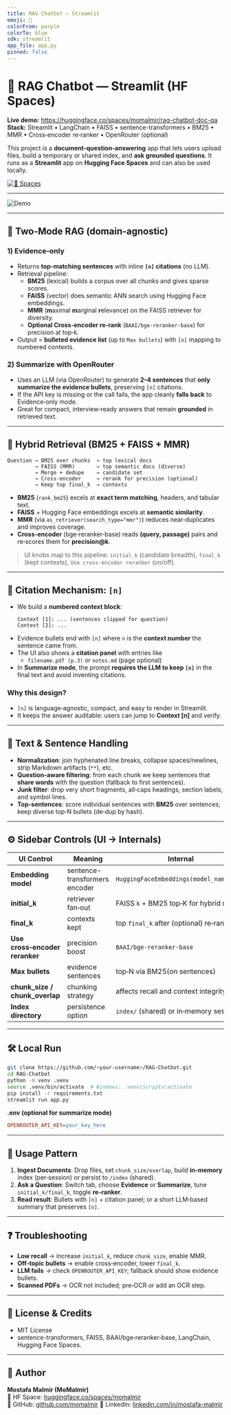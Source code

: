 ```yaml
---
title: RAG Chatbot — Streamlit
emoji: 🧠
colorFrom: purple
colorTo: blue
sdk: streamlit
app_file: app.py
pinned: false
---
```


# 🤖 RAG Chatbot — Streamlit (HF Spaces) 

**Live demo:** https://huggingface.co/spaces/momalmir/rag-chatbot-doc-qa  
**Stack:** Streamlit • LangChain • FAISS • sentence-transformers • BM25 • MMR • Cross‑encoder re‑ranker • OpenRouter (optional)

This project is a **document‑question‑answering** app that lets users upload files, build a temporary or shared index, and **ask grounded questions**. It runs as a **Streamlit** app on **Hugging Face Spaces** and can also be used locally.

[![🤗 Spaces](https://img.shields.io/badge/🤗%20Spaces-Deployed-blue)](https://huggingface.co/spaces/momalmir/rag-chatbot-doc-qa)

---

![Demo](assets/demo.gif)

---

## 🧭 Two‑Mode RAG (domain‑agnostic)

### 1) **Evidence‑only**
- Returns **top‑matching sentences** with inline **`[n]` citations** (no LLM).  
- Retrieval pipeline:
  - **BM25** (lexical) builds a corpus over all chunks and gives sparse scores.
  - **FAISS** (vector) does semantic ANN search using Hugging Face embeddings.
  - **MMR** (**m**aximal **m**arginal **r**elevance) on the FAISS retriever for diversity.
  - **Optional Cross‑encoder re‑rank** (`BAAI/bge-reranker-base`) for precision at top‑k.
- Output = **bulleted evidence list** (up to `Max bullets`) with `[n]` mapping to numbered contexts.

### 2) **Summarize with OpenRouter**
- Uses an LLM (via OpenRouter) to generate **2–4 sentences** that **only summarize the evidence bullets**, preserving `[n]` citations.
- If the API key is missing or the call fails, the app cleanly **falls back** to Evidence‑only mode.
- Great for compact, interview‑ready answers that remain **grounded** in retrieved text.

---

## 🔎 Hybrid Retrieval (BM25 + FAISS + MMR)

```
Question → BM25 over chunks  → top lexical docs
         → FAISS (MMR)       → top semantic docs (diverse)
         → Merge + dedupe    → candidate set
         → Cross‑encoder     → rerank for precision (optional)
         → Keep top final_k  → contexts
```

- **BM25** (`rank_bm25`) excels at **exact term matching**, headers, and tabular text.
- **FAISS** + Hugging Face embeddings excels at **semantic similarity**.
- **MMR** (via `as_retriever(search_type="mmr")`) reduces near‑duplicates and improves coverage.
- **Cross‑encoder** (bge‑reranker‑base) reads **(query, passage)** pairs and re‑scores them for **precision@k**.

> UI knobs map to this pipeline: `initial_k` (candidate breadth), `final_k` (kept contexts), `Use cross‑encoder reranker` (on/off).

---

## 🔗 Citation Mechanism: `[n]`

- We build a **numbered context block**:
  ```
  Context [1]: ... (sentences clipped for question)
  Context [2]: ...
  ```
- Evidence bullets end with `[n]` where `n` is the **context number** the sentence came from.  
- The UI also shows a **citation panel** with entries like
  - `filename.pdf (p.3)` or `notes.md` (page optional)
- In **Summarize mode**, the prompt **requires the LLM to keep `[n]`** in the final text and avoid inventing citations.

### Why this design?
- `[n]` is language‑agnostic, compact, and easy to render in Streamlit.
- It keeps the answer auditable: users can jump to **Context [n]** and verify.

---

## 🧱 Text & Sentence Handling

- **Normalization**: join hyphenated line breaks, collapse spaces/newlines, strip Markdown artifacts (`**`), etc.
- **Question‑aware filtering**: from each chunk we keep sentences that **share words** with the question (fallback to first sentences).
- **Junk filter**: drop very short fragments, all‑caps headings, section labels, and symbol lines.
- **Top‑sentences**: score individual sentences with **BM25** over sentences; keep diverse top‑N bullets (de‑dup by hash).

---

## ⚙️ Sidebar Controls (UI → Internals)

| UI Control | Meaning | Internal |
|---|---|---|
| **Embedding model** | sentence-transformers encoder | `HuggingFaceEmbeddings(model_name=...)` |
| **initial_k** | retriever fan‑out | FAISS `k` + BM25 top‑K for hybrid merge |
| **final_k** | contexts kept | top `final_k` after (optional) re‑rank |
| **Use cross‑encoder reranker** | precision boost | `BAAI/bge-reranker-base` |
| **Max bullets** | evidence sentences | top‑N via BM25(on sentences) |
| **chunk_size / chunk_overlap** | chunking strategy | affects recall and context integrity |
| **Index directory** | persistence option | `index/` (shared) or in‑memory session |

---

## 🛠️ Local Run

```bash
git clone https://github.com/<your-username>/RAG-Chatbot.git
cd RAG-Chatbot
python -m venv .venv
source .venv/bin/activate  # Windows: .venv\Scripts\activate
pip install -r requirements.txt
streamlit run app.py
```

**.env (optional for summarize mode)**
```ini
OPENROUTER_API_KEY=your_key_here
```

---


## 🧪 Usage Pattern

1) **Ingest Documents**: Drop files, set `chunk_size/overlap`, build **in‑memory** index (per‑session) or persist to `/index` (shared).  
2) **Ask a Question**: Switch tab, choose **Evidence** or **Summarize**, tune `initial_k/final_k`, toggle **re‑ranker**.  
3) **Read result**: Bullets with `[n]` + citation panel; or a short LLM‑based summary that preserves `[n]`.

---

## ❓ Troubleshooting

- **Low recall** → increase `initial_k`, reduce `chunk_size`, enable MMR.
- **Off‑topic bullets** → enable cross‑encoder, lower `final_k`.
- **LLM fails** → check `OPENROUTER_API_KEY`; fallback should show evidence bullets.
- **Scanned PDFs** → OCR not included; pre‑OCR or add an OCR step.

---

## 📜 License & Credits

- MIT License
- sentence-transformers, FAISS, BAAI/bge‑reranker‑base, LangChain, Hugging Face Spaces.

---

## 👤 Author

**Mostafa Malmir (MoMalmir)**  
🔗 HF Space: [huggingface.co/spaces/momalmir](https://huggingface.co/spaces/momalmir)  
🔗 GitHub: [github.com/momalmir](https://github.com/momalmir)
🔗 LinkedIn: [linkedin.com/in/mostafa-malmir](https://linkedin.com/in/mostafa-malmir)

